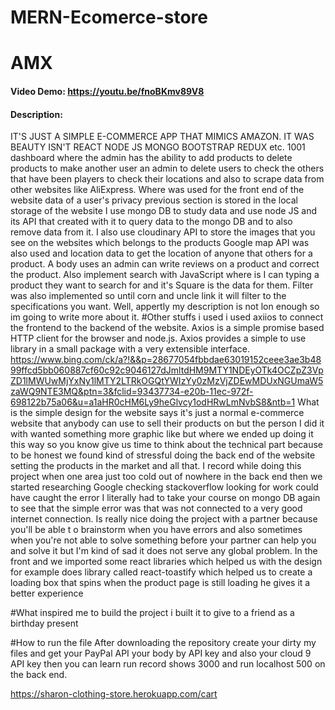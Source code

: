 ﻿# MERN-Ecomerce-store
# AMX
#### Video Demo:  <https://youtu.be/fnoBKmv89V8>
#### Description:
IT'S JUST A SIMPLE E-COMMERCE APP THAT MIMICS
AMAZON. IT WAS BEAUTY ISN'T REACT NODE JS MONGO BOOTSTRAP
REDUX etc. 1001 dashboard where the admin has the ability
to add products to delete products to make another user
an admin to delete users to check the others that
have been players to check their locations and
also to scrape data from other websites like
AliExpress. Where was used for the front end of the
website data of a user's privacy previous section is stored in
the local storage of the website I use mongo DB to study data
and use node JS and its API that created with it to query data
to the mongo DB and to also remove data from it. I also use
cloudinary API to store the images that you see on the websites
which belongs to the products Google map API was also used and
location data to get the location of anyone that others for a
product. A body uses an admin can write reviews on a product
and correct the product. Also implement search
with JavaScript where is I can typing a product
they want to search for and it's Square is the
data for them. Filter was also implemented so
until corn and uncle link it will filter to the
specifications you want. Well, appertly my description is not lon enough so im going to write more about it.
#Other stuffs i used
i used axiios to connect the frontend to the backend of the website.
Axios is a simple promise based HTTP client for the browser and node.js. Axios provides a simple to use library in a small package with a very extensible interface. https://www.bing.com/ck/a?!&&p=28677054fbbdae63019152ceee3ae3b4899ffcd5bb060887cf60c92c9046127dJmltdHM9MTY1NDEyOTk4OCZpZ3VpZD1lMWUwMjYxNy1lMTY2LTRkOGQtYWIzYy0zMzVjZDEwMDUxNGUmaW5zaWQ9NTE3MQ&ptn=3&fclid=93437734-e20b-11ec-972f-698122b75a06&u=a1aHR0cHM6Ly9heGlvcy1odHRwLmNvbS8&ntb=1
What is the simple design for the website says it's just a normal e-commerce website that anybody can use to sell their products
on but the person I did it with wanted something more graphic like but where we ended up doing it this way so you know give us time to
think about the technical part because to be honest we found kind of stressful doing the back end of the website setting the products in the
market and all that. I record while doing this project when one area just too cold out of nowhere in the back end then we started researching
Google checking stackoverflow looking for work could have caught the error I literally had to take your course on mongo DB again to see that the
simple error was that was not connected to a very good internet connection. Is really nice doing the project with a partner because you'll be able t
o brainstorm when you have errors and also sometimes when you're not able to solve something before your partner can help you and solve it but I'm
kind of sad it does not serve any global problem. In the front and we imported some react libraries which helped us with the design for example does library called react-toastify which helped us to create a loading box that spins when the product page is still loading he gives it a better experience

#What inspired me to build the project
i built it to give to a friend as a birthday  present

#How to run the file
After downloading the repository create your
 dirty my files and get your PayPal API your
body by API key and also your cloud 9 API key
then you can learn run record shows 3000 and run
localhost 500 on the back end.


https://sharon-clothing-store.herokuapp.com/cart
